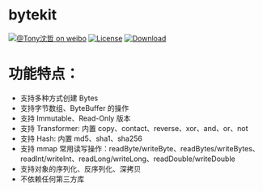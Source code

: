 # bytekit

[![@Tony沈哲 on weibo](https://img.shields.io/badge/weibo-%40Tony%E6%B2%88%E5%93%B2-blue.svg)](http://www.weibo.com/fengzhizi715)
[![License](https://img.shields.io/badge/license-Apache%202-lightgrey.svg)](https://www.apache.org/licenses/LICENSE-2.0.html)
[ ![Download](https://api.bintray.com/packages/fengzhizi715/maven/bytekit/images/download.svg) ](https://bintray.com/fengzhizi715/maven/bytekit/_latestVersion)

# 功能特点：

* 支持多种方式创建 Bytes
* 支持字节数组、ByteBuffer 的操作
* 支持 Immutable、Read-Only 版本
* 支持 Transformer: 内置 copy、contact、reverse、xor、and、or、not
* 支持 Hash: 内置 md5、sha1、sha256 
* 支持 mmap 常用读写操作：readByte/writeByte、readBytes/writeBytes、readInt/writeInt、readLong/writeLong、readDouble/writeDouble
* 支持对象的序列化、反序列化、深拷贝
* 不依赖任何第三方库

